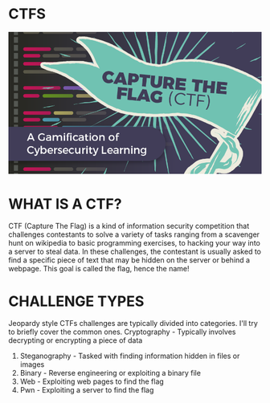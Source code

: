 # CTFS
![Screenshot](BLOG_Capture-the-Flag.png)

# WHAT IS A CTF?
CTF (Capture The Flag) is a kind of information security competition that challenges contestants to solve a variety of tasks ranging from a scavenger hunt on wikipedia to basic programming exercises, to hacking your way into a server to steal data. In these challenges, the contestant is usually asked to find a specific piece of text that may be hidden on the server or behind a webpage. This goal is called the flag, hence the name!
# CHALLENGE TYPES
Jeopardy style CTFs challenges are typically divided into categories. I'll try to briefly cover the common ones.
Cryptography - Typically involves decrypting or encrypting a piece of data
1. Steganography - Tasked with finding information hidden in files or images
2. Binary - Reverse engineering or exploiting a binary file
3. Web - Exploiting web pages to find the flag
4. Pwn - Exploiting a server to find the flag
